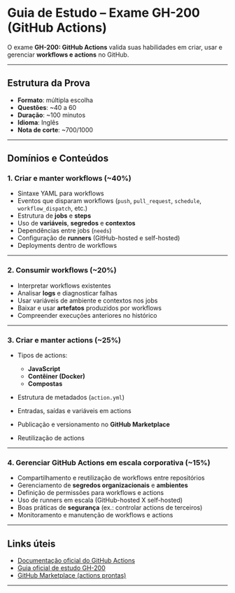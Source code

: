 # Guia de Estudo – Exame GH-200 (GitHub Actions)

O exame **GH-200: GitHub Actions** valida suas habilidades em criar, usar e gerenciar **workflows e actions** no GitHub.

---

## Estrutura da Prova

* **Formato**: múltipla escolha
* **Questões**: \~40 a 60
* **Duração**: \~100 minutos
* **Idioma**: Inglês
* **Nota de corte**: \~700/1000

---

## Domínios e Conteúdos

### 1. Criar e manter workflows (\~40%)

* Sintaxe YAML para workflows
* Eventos que disparam workflows (`push`, `pull_request`, `schedule`, `workflow_dispatch`, etc.)
* Estrutura de **jobs** e **steps**
* Uso de **variáveis**, **segredos** e **contextos**
* Dependências entre jobs (`needs`)
* Configuração de **runners** (GitHub-hosted e self-hosted)
* Deployments dentro de workflows

---

### 2. Consumir workflows (\~20%)

* Interpretar workflows existentes
* Analisar **logs** e diagnosticar falhas
* Usar variáveis de ambiente e contextos nos jobs
* Baixar e usar **artefatos** produzidos por workflows
* Compreender execuções anteriores no histórico

---

### 3. Criar e manter actions (\~25%)

* Tipos de actions:

  * **JavaScript**
  * **Contêiner (Docker)**
  * **Compostas**
* Estrutura de metadados (`action.yml`)
* Entradas, saídas e variáveis em actions
* Publicação e versionamento no **GitHub Marketplace**
* Reutilização de actions

---

### 4. Gerenciar GitHub Actions em escala corporativa (\~15%)

* Compartilhamento e reutilização de workflows entre repositórios
* Gerenciamento de **segredos organizacionais** e **ambientes**
* Definição de permissões para workflows e actions
* Uso de runners em escala (GitHub-hosted X self-hosted)
* Boas práticas de **segurança** (ex.: controlar actions de terceiros)
* Monitoramento e manutenção de workflows e actions

---

## Links úteis

* [Documentação oficial do GitHub Actions](https://docs.github.com/actions)
* [Guia oficial de estudo GH-200](https://learn.microsoft.com/pt-pt/credentials/certifications/resources/study-guides/gh-200)
* [GitHub Marketplace (actions prontas)](https://github.com/marketplace?type=actions)

---
